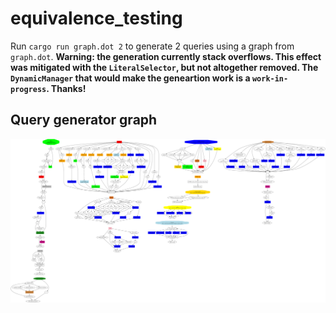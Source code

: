 # equivalence_testing

Run `cargo run graph.dot 2` to generate 2 queries using a graph from `graph.dot`.
**Warning: the generation currently stack overflows. This effect was mitigated with the `LiteralSelector`, but not altogether removed. The `DynamicManager` that would make the geneartion work is a `work-in-progress`. Thanks!**

## Query generator graph 
![Query generator graph](query-generator-graph/graph%2025_09.svg)
